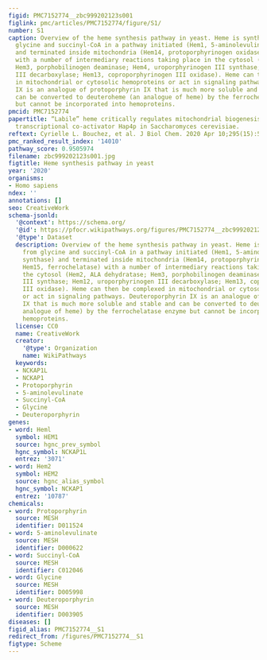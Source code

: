 ```yaml
---
figid: PMC7152774__zbc999202123s001
figlink: pmc/articles/PMC7152774/figure/S1/
number: S1
caption: Overview of the heme synthesis pathway in yeast. Heme is synthesized from
  glycine and succinyl-CoA in a pathway initiated (Hem1, 5-aminolevulinic acid synthase)
  and terminated inside mitochondria (Hem14, protoporphyrinogen oxidase; Hem15, ferrochelatase)
  with a number of intermediary reactions taking place in the cytosol (Hem2, ALA dehydratase;
  Hem3, porphobilinogen deaminase; Hem4, uroporphyrinogen III synthase; Hem12, uroporphyrinogen
  III decarboxylase; Hem13, coproporphyrinogen III oxidase). Heme can then be complexed
  in mitochondrial or cytosolic hemoproteins or act in signaling pathways. Deuteroporphyrin
  IX is an analogue of protoporphyrin IX that is much more soluble and stable and
  can be converted to deuteroheme (an analogue of heme) by the ferrochelatase enzyme
  but cannot be incorporated into hemoproteins.
pmcid: PMC7152774
papertitle: “Labile” heme critically regulates mitochondrial biogenesis through the
  transcriptional co-activator Hap4p in Saccharomyces cerevisiae.
reftext: Cyrielle L. Bouchez, et al. J Biol Chem. 2020 Apr 10;295(15):5095-5109.
pmc_ranked_result_index: '14010'
pathway_score: 0.9505974
filename: zbc999202123s001.jpg
figtitle: Heme synthesis pathway in yeast
year: '2020'
organisms:
- Homo sapiens
ndex: ''
annotations: []
seo: CreativeWork
schema-jsonld:
  '@context': https://schema.org/
  '@id': https://pfocr.wikipathways.org/figures/PMC7152774__zbc999202123s001.html
  '@type': Dataset
  description: Overview of the heme synthesis pathway in yeast. Heme is synthesized
    from glycine and succinyl-CoA in a pathway initiated (Hem1, 5-aminolevulinic acid
    synthase) and terminated inside mitochondria (Hem14, protoporphyrinogen oxidase;
    Hem15, ferrochelatase) with a number of intermediary reactions taking place in
    the cytosol (Hem2, ALA dehydratase; Hem3, porphobilinogen deaminase; Hem4, uroporphyrinogen
    III synthase; Hem12, uroporphyrinogen III decarboxylase; Hem13, coproporphyrinogen
    III oxidase). Heme can then be complexed in mitochondrial or cytosolic hemoproteins
    or act in signaling pathways. Deuteroporphyrin IX is an analogue of protoporphyrin
    IX that is much more soluble and stable and can be converted to deuteroheme (an
    analogue of heme) by the ferrochelatase enzyme but cannot be incorporated into
    hemoproteins.
  license: CC0
  name: CreativeWork
  creator:
    '@type': Organization
    name: WikiPathways
  keywords:
  - NCKAP1L
  - NCKAP1
  - Protoporphyrin
  - 5-aminolevulinate
  - Succinyl-CoA
  - Glycine
  - Deuteroporphyrin
genes:
- word: Heml
  symbol: HEM1
  source: hgnc_prev_symbol
  hgnc_symbol: NCKAP1L
  entrez: '3071'
- word: Hem2
  symbol: HEM2
  source: hgnc_alias_symbol
  hgnc_symbol: NCKAP1
  entrez: '10787'
chemicals:
- word: Protoporphyrin
  source: MESH
  identifier: D011524
- word: 5-aminolevulinate
  source: MESH
  identifier: D000622
- word: Succinyl-CoA
  source: MESH
  identifier: C012046
- word: Glycine
  source: MESH
  identifier: D005998
- word: Deuteroporphyrin
  source: MESH
  identifier: D003905
diseases: []
figid_alias: PMC7152774__S1
redirect_from: /figures/PMC7152774__S1
figtype: Scheme
---
```

